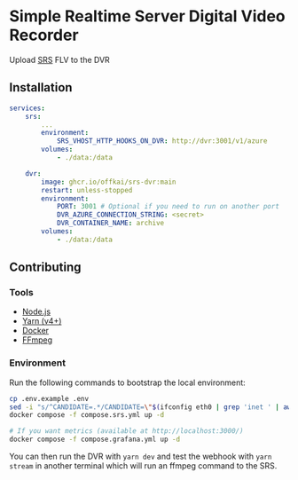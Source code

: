 # Simple Realtime Server Digital Video Recorder

Upload [SRS](https://ossrs.io/lts/en-us/) FLV to the DVR

## Installation

```yml
services:
	srs:
		...
		environment:
			SRS_VHOST_HTTP_HOOKS_ON_DVR: http://dvr:3001/v1/azure
		volumes:
			- ./data:/data

	dvr:
		image: ghcr.io/offkai/srs-dvr:main
		restart: unless-stopped
		environment:
			PORT: 3001 # Optional if you need to run on another port
			DVR_AZURE_CONNECTION_STRING: <secret>
			DVR_CONTAINER_NAME: archive
		volumes:
			- ./data:/data
```

## Contributing

### Tools

- [Node.js](https://nodejs.org/en)
- [Yarn (v4+)](https://yarnpkg.com/)
- [Docker](https://docs.docker.com/)
- [FFmpeg](https://www.ffmpeg.org/)

### Environment

Run the following commands to bootstrap the local environment:

```sh
cp .env.example .env
sed -i "s/^CANDIDATE=.*/CANDIDATE=\"$(ifconfig eth0 | grep 'inet ' | awk '{print $2}')\"/" .env
docker compose -f compose.srs.yml up -d

# If you want metrics (available at http://localhost:3000/)
docker compose -f compose.grafana.yml up -d
```

You can then run the DVR with `yarn dev` and test the webhook with `yarn stream` in another terminal which will run an ffmpeg command to the SRS.
